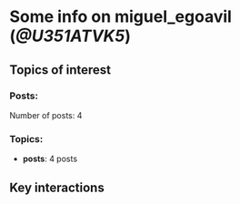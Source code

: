 # Some info on miguel_egoavil (_@U351ATVK5_)


## Topics of interest

### Posts: 

Number of posts: 4

### Topics:

* __posts__: 4 posts

## Key interactions 

